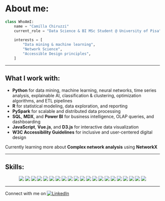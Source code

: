 # About me:

```python
class WhoAmI:
    name = "Camilla Chiruzzi"
    current_role = "Data Science & BI MSc Student @ University of Pisa"
    
    interests = [
        "Data mining & machine learning",
        "Network Science",
        "Accessible Design principles",
    ]

```

---

## What I work with:

- **Python** for data mining, machine learning, neural networks, time series analysis, explainable AI, classification & clustering, optimization algorithms, and ETL pipelines  
- **R** for statistical modeling, data exploration, and reporting  
- **PySpark** for scalable and distributed data processing  
- **SQL**, **MDX**, and **Power BI** for business intelligence, OLAP queries, and dashboarding  
- **JavaScript**, **Vue.js**, and **D3.js** for interactive data visualization  
- **W3C Accessibility Guidelines** for inclusive and user-centered digital design

Currently learning more about **Complex network analysis** using **NetworkX**  

---

## Skills:

<p align="center">
  <img src="https://img.shields.io/badge/Python-3776AB?logo=python&logoColor=white&style=flat-square" />
  <img src="https://img.shields.io/badge/R-276DC3?logo=r&logoColor=white&style=flat-square" />
  <img src="https://img.shields.io/badge/Shiny-00B8E2?logo=rstudio&logoColor=white&style=flat-square" />
  <img src="https://img.shields.io/badge/SQL-4479A1?logo=postgresql&logoColor=white&style=flat-square" />
  <img src="https://img.shields.io/badge/MySQL-00758F?logo=mysql&logoColor=white&style=flat-square" />
    <img src="https://img.shields.io/badge/Power%20BI-F2C811?logo=powerbi&logoColor=black&style=flat-square" />
  <img src="https://img.shields.io/badge/MDX-CC2927?style=flat-square&logo=databricks&logoColor=white" />
  <img src="https://img.shields.io/badge/PySpark-E25A1C?logo=apache-spark&logoColor=white&style=flat-square" />
    <img src="https://img.shields.io/badge/HTML5-E34F26?logo=html5&logoColor=white&style=flat-square" />
  <img src="https://img.shields.io/badge/CSS3-1572B6?logo=css3&logoColor=white&style=flat-square" />
    <img src="https://img.shields.io/badge/Bootstrap-563D7C?logo=bootstrap&logoColor=white&style=flat-square"/>

  <img src="https://img.shields.io/badge/JavaScript-F7DF1E?logo=javascript&logoColor=black&style=flat-square" />
  <img src="https://img.shields.io/badge/Vue.js-4FC08D?logo=vue.js&logoColor=white&style=flat-square" />
  <img src="https://img.shields.io/badge/D3.js-F9A03C?logo=d3dotjs&logoColor=white&style=flat-square" />
  <img src="https://img.shields.io/badge/Tableau-E97627?style=for-the-badge&logo=tableau&logoColor=white&style=flat-square"/>


  <img src="https://img.shields.io/badge/PHP-777BB4?logo=php&logoColor=white&style=flat-square" />

  <img src="https://img.shields.io/badge/Pandas-150458?logo=pandas&logoColor=white&style=flat-square" />
  <img src="https://img.shields.io/badge/NumPy-013243?logo=numpy&logoColor=white&style=flat-square" />
  <img src="https://img.shields.io/badge/scikit--learn-F7931E?logo=scikit-learn&logoColor=white&style=flat-square" />
    <img src="https://img.shields.io/badge/Keras-D00000?style=for-the-badge&logo=keras&logoColor=white&style=flat-square"/>
  <img src="https://img.shields.io/badge/NetworkX-00A3E0?style=flat-square&logo=python&logoColor=white" />
</p>

---

Connect with me on [![LinkedIn](https://img.shields.io/badge/LinkedIn-blue?logo=linkedin&logoColor=white&style=flat-square)](https://www.linkedin.com/in/camilla-chiruzzi/)

